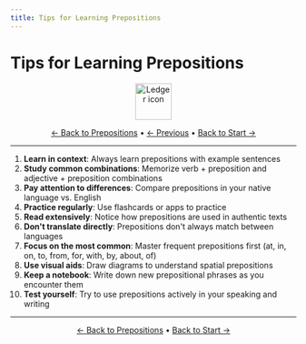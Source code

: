 ```yaml
---
title: Tips for Learning Prepositions
---
```


# Tips for Learning Prepositions

<div align="center" markdown="1">
  <img src="https://cdn.jsdelivr.net/gh/twitter/twemoji@14.0.2/assets/72x72/1f4d2.png" alt="Ledger icon" width="64">
</div>

<div align="center" markdown="1">

[← Back to Prepositions](./README.md) • [← Previous](07-common-mistakes.md) • [Back to Start →](01-time.md)

</div>

---


1. **Learn in context**: Always learn prepositions with example sentences
2. **Study common combinations**: Memorize verb + preposition and adjective + preposition combinations
3. **Pay attention to differences**: Compare prepositions in your native language vs. English
4. **Practice regularly**: Use flashcards or apps to practice
5. **Read extensively**: Notice how prepositions are used in authentic texts
6. **Don't translate directly**: Prepositions don't always match between languages
7. **Focus on the most common**: Master frequent prepositions first (at, in, on, to, from, for, with, by, about, of)
8. **Use visual aids**: Draw diagrams to understand spatial prepositions
9. **Keep a notebook**: Write down new prepositional phrases as you encounter them
10. **Test yourself**: Try to use prepositions actively in your speaking and writing

---

<div align="center" markdown="1">

[← Back to Prepositions](./README.md) • [Back to Start →](01-time.md)

</div>
